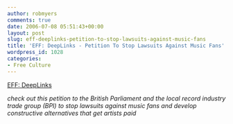 ```yaml
---
author: robmyers
comments: true
date: 2006-07-08 05:51:43+00:00
layout: post
slug: eff-deeplinks-petition-to-stop-lawsuits-against-music-fans
title: 'EFF: DeepLinks - Petition To Stop Lawsuits Against Music Fans'
wordpress_id: 1028
categories:
- Free Culture
---
```


  
[EFF: DeepLinks](http://www.eff.org/deeplinks/archives/004801.php)  


  
_check out this petition to the British Parliament and the local record industry trade group (BPI) to stop lawsuits against music fans and develop constructive alternatives that get artists paid_  


  


